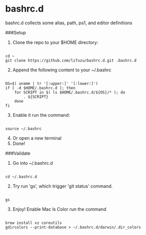 bashrc.d
========

bashrc.d collects some alias, path, ps1, and editor definitions

###Setup

1. Clone the repo to your $HOME directory:
<pre><code>
cd ~
git clone https://github.com/lifuzu/bashrc.d.git .bashrc.d 
</code></pre>
2. Append the following content to your ~/.bashrc
<pre><code>
OS=$( uname | tr '[:upper:]' '[:lower:]')
if [ -d $HOME/.bashrc.d ]; then
    for SCRIPT in $( ls $HOME/.bashrc.d/${OS}/* ); do
        . ${SCRIPT}
    done
fi
</code></pre>
3. Enable it run the command:
<pre><code>
source ~/.bashrc
</code></pre>
4. Or open a new terminal
5. Done!

###Validate
1. Go into ~/.bashrc.d
<pre><code>
cd ~/.bashrc.d 
</code></pre>
2. Try run 'gs', which trigger 'git status' command.
<pre><code>
gs 
</code></pre>
3. Enjoy!
Enable Mac ls Color run the command
<pre><code>
brew install xz coreutils
gdircolors --print-database > ~/.bashrc.d/darwin/.dir_colors
</code></pre>

